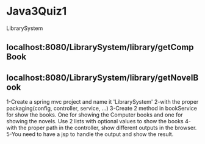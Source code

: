 # Java3Quiz1
LibrarySystem

localhost:8080/LibrarySystem/library/getCompBook
-----------------------------------------
localhost:8080/LibrarySystem/library/getNovelBook
-----------------------------------------
1-Create a spring mvc project and name it 'LibrarySystem'
2-with the proper packaging(config, controller, service, ...)
3-Create 2 method in bookService for show the books. One for showing the Computer books and one for showing the novels. Use 2 lists with optional values to show the books
4-with the proper path in the controller, show different outputs in the browser.
5-You need to have a jsp to handle the output and show the result.
